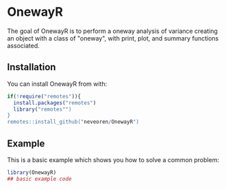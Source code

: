 
# OnewayR

<!-- badges: start -->
<!-- badges: end -->

The goal of OnewayR is to perform a oneway analysis of variance
creating an object with a class of "oneway", 
with print, plot, and summary functions associated. 

## Installation

You can install OnewayR from  with:

``` r
if(!require("remotes")){
  install.packages("remotes")
  library("remotes"")
}
remotes::install_github("neveoren/OnewayR")
```

## Example

This is a basic example which shows you how to solve a common problem:

``` r
library(OnewayR)
## basic example code
```

